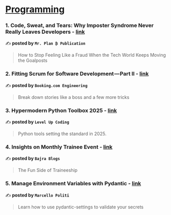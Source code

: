 
<h1><a href=https://medium.com/tag/programming/recommended target="_blank" rel="noopener noreferrer">Programming</a></h1>
<h3>1. Code, Sweat, and Tears: Why Imposter Syndrome Never Really Leaves Developers - <a href="https://medium.com/mr-plan-publication/code-sweat-and-tears-why-imposter-syndrome-never-really-leaves-developers-c709120e365f" target="_blank" rel="noopener noreferrer">link</a></h3>

✍️ **posted by `Mr. Plan ₿ Publication`**

<blockquote>How to Stop Feeling Like a Fraud When the Tech World Keeps Moving the Goalposts</blockquote>

<h3>2. Fitting Scrum for Software Development — Part II - <a href="https://medium.com/booking-com-development/fitting-scrum-for-software-development-part-ii-367045569c9a" target="_blank" rel="noopener noreferrer">link</a></h3>

✍️ **posted by `Booking.com Engineering`**

<blockquote>Break down stories like a boss and a few more tricks</blockquote>

<h3>3. Hypermodern Python Toolbox 2025 - <a href="https://medium.com/gitconnected/hypermodern-python-toolbox-2025-c336a534adb0" target="_blank" rel="noopener noreferrer">link</a></h3>

✍️ **posted by `Level Up Coding`**

<blockquote>Python tools setting the standard in 2025.</blockquote>

<h3>4. Insights on Monthly Trainee Event - <a href="https://medium.com/bajra-technologies-blog/insights-on-monthly-trainee-event-f9f9f8af62ff" target="_blank" rel="noopener noreferrer">link</a></h3>

✍️ **posted by `Bajra Blogs`**

<blockquote>The Fun Side of Traineeship</blockquote>

<h3>5. Manage Environment Variables with Pydantic - <a href="https://medium.com/@marcellopoliti/manage-environment-variables-with-pydantic-a84ed81a3fa6" target="_blank" rel="noopener noreferrer">link</a></h3>

✍️ **posted by `Marcello Politi`**

<blockquote>Learn how to use pydantic-settings to validate your secrets</blockquote>

